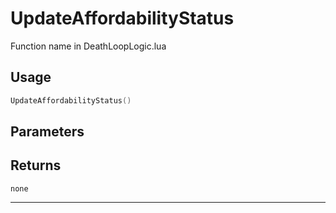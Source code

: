 # UpdateAffordabilityStatus
Function name in DeathLoopLogic.lua
## Usage
```lua
UpdateAffordabilityStatus()
```
## Parameters

## Returns
`none`

---